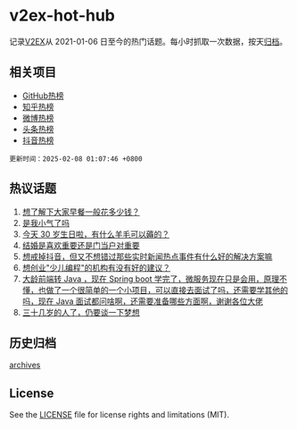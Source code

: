 # v2ex-hot-hub

 记录[V2EX](https://www.v2ex.com/)从 2021-01-06 日至今的热门话题。每小时抓取一次数据，按天[归档](archives)。
 
 ## 相关项目

- [GitHub热榜](https://github.com/snaildev/github-hot-hub)
- [知乎热榜](https://github.com/snaildev/zhihu-hot-hub)
- [微博热榜](https://github.com/snaildev/weibo-hot-hub)
- [头条热榜](https://github.com/snaildev/toutiao-hot-hub)
- [抖音热榜](https://github.com/snaildev/douyin-hot-hub)


 `更新时间：2025-02-08 01:07:46 +0800`

## 热议话题

1. [想了解下大家早餐一般花多少钱？](https://www.v2ex.com/t/1109501)
1. [是我小气了吗](https://www.v2ex.com/t/1109486)
1. [今天 30 岁生日啦，有什么羊毛可以薅的？](https://www.v2ex.com/t/1109503)
1. [结婚是喜欢重要还是门当户对重要](https://www.v2ex.com/t/1109621)
1. [想戒掉抖音，但又不想错过那些实时新闻热点事件有什么好的解决方案嘛](https://www.v2ex.com/t/1109544)
1. [想创业"少儿编程"的机构有没有好的建议？](https://www.v2ex.com/t/1109524)
1. [大龄前端转 Java ，现在 Spring boot 学完了，微服务现在只是会用，原理不懂，也做了一个很简单的一个小项目，可以直接去面试了吗，还需要学其他的吗，现在 Java 面试都问啥啊，还需要准备哪些方面啊，谢谢各位大佬](https://www.v2ex.com/t/1109560)
1. [三十几岁的人了，仍要谈一下梦想](https://www.v2ex.com/t/1109490)

## 历史归档

[archives](archives)

## License

See the [LICENSE](LICENSE) file for license rights and limitations (MIT).
